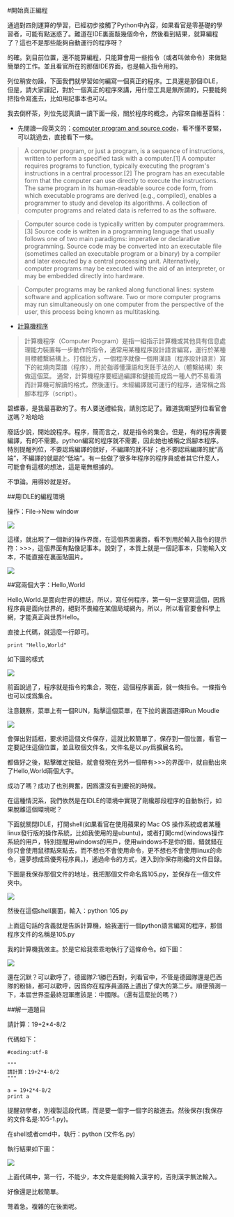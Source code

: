 #開始真正編程

通過對四則運算的學習，已經初步接觸了Python中內容，如果看官是零基礎的學習者，可能有點迷惑了。難道在IDE裏面敲幾個命令，然後看到結果，就算編程了？這也不是那些能夠自動運行的程序呀？

的確。到目前位置，還不能算編程，只能算會用一些指令（或者叫做命令）來做點簡單的工作。並且看官所在的那個IDE界面，也是輸入指令用的。

列位稍安勿躁，下面我們就學習如何編寫一個真正的程序。工具還是那個IDLE，但是，請大家謹記，對於一個真正的程序來講，用什麼工具是無所謂的，只要能夠把指令寫進去，比如用記事本也可以。

我去倒杯茶，列位先認真讀一讀下面一段，關於程序的概念，內容來自維基百科：

- 先閱讀一段英文的：[computer program and source code](http://en.wikipedia.org/wiki/Computer_program)，看不懂不要緊，可以跳過去，直接看下一條。

>A computer program, or just a program, is a sequence of instructions, written to perform a specified task with a computer.[1] A computer requires programs to function, typically executing the program's instructions in a central processor.[2] The program has an executable form that the computer can use directly to execute the instructions. The same program in its human-readable source code form, from which executable programs are derived (e.g., compiled), enables a programmer to study and develop its algorithms. A collection of computer programs and related data is referred to as the software.

>Computer source code is typically written by computer programmers.[3] Source code is written in a programming language that usually follows one of two main paradigms: imperative or declarative programming. Source code may be converted into an executable file (sometimes called an executable program or a binary) by a compiler and later executed by a central processing unit. Alternatively, computer programs may be executed with the aid of an interpreter, or may be embedded directly into hardware.

>Computer programs may be ranked along functional lines: system software and application software. Two or more computer programs may run simultaneously on one computer from the perspective of the user, this process being known as multitasking.

- [計算機程序](http://zh.wikipedia.org/wiki/%E8%AE%A1%E7%AE%97%E6%9C%BA%E7%A8%8B%E5%BA%8F)

>計算機程序（Computer Program）是指一組指示計算機或其他具有信息處理能力裝置每一步動作的指令，通常用某種程序設計語言編寫，運行於某種目標體繫結構上。打個比方，一個程序就像一個用漢語（程序設計語言）寫下的紅燒肉菜譜（程序），用於指導懂漢語和烹飪手法的人（體繫結構）來做這個菜。 通常，計算機程序要經過編譯和鏈接而成爲一種人們不易看清而計算機可解讀的格式，然後運行。未經編譯就可運行的程序，通常稱之爲腳本程序（script）。

碧螺春，是我最喜歡的了。有人要送禮給我，請別忘記了。難道我期望列位看官會送嗎？哈哈哈

廢話少說，開始說程序。程序，簡而言之，就是指令的集合。但是，有的程序需要編譯，有的不需要。python編寫的程序就不需要，因此她也被稱之爲腳本程序。特別提醒列位，不要認爲編譯的就好，不編譯的就不好；也不要認爲編譯的就“高端”，不編譯的就屬於“低端”。有一些做了很多年程序的程序員或者其它什麼人，可能會有這樣的想法，這是毫無根據的。

不爭論。用得妙就是好。

##用IDLE的編程環境

操作：File->New window

![](https://raw.githubusercontent.com/qiwsir/ITArticles/master/Pictures/10501.png)

這樣，就出現了一個新的操作界面，在這個界面裏面，看不到用於輸入指令的提示符：>>>，這個界面有點像記事本。說對了，本質上就是一個記事本，只能輸入文本，不能直接在裏面貼圖片。

![](https://raw.githubusercontent.com/qiwsir/ITArticles/master/Pictures/10502.png)

##寫兩個大字：Hello,World

Hello,World.是面向世界的標誌，所以，寫任何程序，第一句一定要寫這個，因爲程序員是面向世界的，絕對不畏縮在某個局域網內，所以，所以看官要會科學上網，才能真正與世界Hello。

直接上代碼，就這麼一行即可。

    print "Hello,World"

如下圖的樣式

![](https://raw.githubusercontent.com/qiwsir/ITArticles/master/Pictures/10503.png)

前面說過了，程序就是指令的集合，現在，這個程序裏面，就一條指令。一條指令也可以成爲集合。

注意觀察，菜單上有一個RUN，點擊這個菜單，在下拉的裏面選擇Run Moudle

![](https://raw.githubusercontent.com/qiwsir/ITArticles/master/Pictures/10504.png)

會彈出對話框，要求把這個文件保存，這就比較簡單了，保存到一個位置，看官一定要記住這個位置，並且取個文件名，文件名是以.py爲擴展名的。

都做好之後，點擊確定按鈕，就會發現在另外一個帶有>>>的界面中，就自動出來了Hello,World兩個大字。

成功了嗎？成功了也別興奮，因爲還沒有到慶祝的時候。

在這種情況系，我們依然是在IDLE的環境中實現了剛纔那段程序的自動執行，如果脫離這個環境呢？

下面就關閉IDLE，打開shell(如果看官在使用蘋果的 Mac OS 操作系統或者某種linux發行版的操作系統，比如我使用的是ubuntu)，或者打開cmd(windows操作系統的用戶，特別提醒用windows的用戶，使用windows不是你的錯，錯就錯在你只會使用鼠標點來點去，而不想也不會使用命令，更不想也不會使用linux的命令，還夢想成爲優秀程序員。)，通過命令的方式，進入到你保存剛纔的文件目錄。

下圖是我保存那個文件的地址，我把那個文件命名爲105.py，並保存在一個文件夾中。

![](https://raw.githubusercontent.com/qiwsir/ITArticles/master/Pictures/10505.png)

然後在這個shell裏面，輸入：python 105.py

上面這句話的含義就是告訴計算機，給我運行一個python語言編寫的程序，那個程序文件的名稱是105.py

我的計算機我做主。於是它給我乖乖地執行了這條命令。如下圖：

![](https://raw.githubusercontent.com/qiwsir/ITArticles/master/Pictures/10506.png)

還在沉默？可以歡呼了，德國隊7:1勝巴西對，列看官中，不管是德國隊還是巴西隊的粉絲，都可以歡呼，因爲你在程序員道路上邁出了偉大的第二步。順便預測一下，本屆世界盃最終冠軍應該是：中國隊。（還有這麼扯的嗎？）

##解一道題目

請計算：19+2*4-8/2

代碼如下：

    #coding:utf-8

    """
    請計算：19+2*4-8/2
    """

    a = 19+2*4-8/2
    print a

提醒初學者，別複製這段代碼，而是要一個字一個字的敲進去。然後保存(我保存的文件名是:105-1.py)。

在shell或者cmd中，執行：python (文件名.py)

執行結果如下圖：

![](https://raw.githubusercontent.com/qiwsir/ITArticles/master/Pictures/10507.png)

上面代碼中，第一行，不能少，本文件是能夠輸入漢字的，否則漢字無法輸入。

好像還是比較簡單。

彆着急。複雜的在後面呢。

